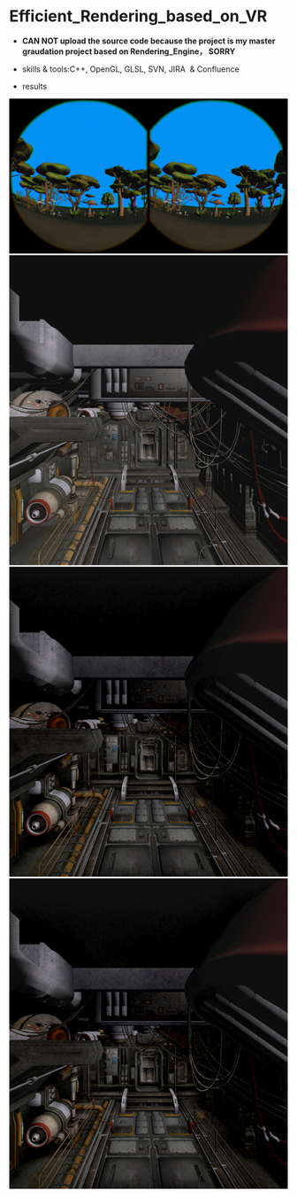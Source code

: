 # Efficient_Rendering_based_on_VR

* **CAN NOT upload the source code because the project is my master graudation project based on Rendering_Engine， SORRY**

* skills & tools:C++, OpenGL, GLSL, SVN, JIRA  & Confluence

* results

![stereo_rendering](https://github.com/FrankBATMAN/Efficient_Rendering_based_on_VR/blob/master/stereo_rendering.png)
![right](https://github.com/FrankBATMAN/Efficient_Rendering_based_on_VR/blob/master/right.png)
![right_ssao](https://github.com/FrankBATMAN/Efficient_Rendering_based_on_VR/blob/master/right_ssao.png)
![right_essao](https://github.com/FrankBATMAN/Efficient_Rendering_based_on_VR/blob/master/right_essao.png)
